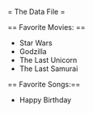 = The Data File =


== Favorite Movies: ==
* Star Wars
* Godzilla
* The Last Unicorn
* The Last Samurai


== Favorite Songs:==
* Happy Birthday
